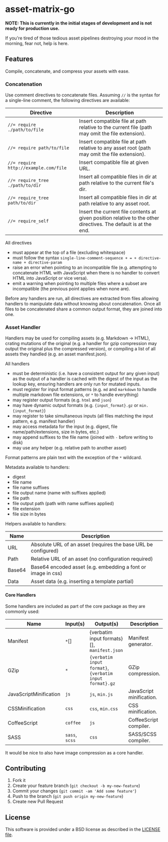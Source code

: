 # asset-matrix-go

**NOTE: This is currently in the initial stages of development and is not ready for production use.**

If you're tired of those tedious asset pipelines destroying your mood in the morning, fear not, help is here.

## Features

Compile, concatenate, and compress your assets with ease.

### Concatenation

Use comment directives to concatenate files. Assuming `//` is the syntax for a single-line comment, the following directives are available:

Directive                             | Description
------------------------------------- | -----------
`//= require ./path/to/file`          | Insert compatible file at path relative to the current file (path may omit the file extension).
`//= require path/to/file`            | Insert compatible file at path relative to any asset root (path may omit the file extension).
`//= require http://example.com/file` | Insert compatible file at given URL.
`//= require_tree ./path/to/dir`      | Insert all compatible files in dir at path relative to the current file's dir.
`//= require_tree path/to/dir`        | Insert all compatible files in dir at path relative to any asset root.
`//= require_self`                    | Insert the current file contents at given position relative to the other directives. The default is at the end.

All directives

- must appear at the top of a file (excluding whitespace)
- must follow the syntax `single-line-comment-sequence + = + directive-name + directive-param`
- raise an error when pointing to an incompatible file (e.g. attempting to concatenate HTML with JavaScript when there is no handler to convert HTML into JavaScript or vice versa).
- emit a warning when pointing to multiple files where a subset are incompatible (the previous point applies when none are).

Before any handlers are run, all directives are extracted from files allowing handlers to manipulate data without knowing about concatenation. Once all files to be concatenated share a common output format, they are joined into one.

### Asset Handler

Handlers may be used for compiling assets (e.g. Markdown -> HTML), crating mutations of the original (e.g. a handler for gzip compression may output the original plus the compressed version), or compiling a list of all assets they handled (e.g. an asset manifest.json).

All handlers

- must be deterministic (i.e. have a consistent output for any given input) as the output of a handler is cached with the digest of the input as the lookup key, ensuring handlers are only run for mutated inputs.
- must register for input format patterns (e.g. `md` and `markdown` to handle multiple markdown file extensions, or `*` to handle everything)
- may register output formats (e.g. `html` and `json`)
- may have dynamic output formats (e.g. `{input_format}.gz` or `min.{input_format}`)
- may register to take simultaneous inputs (all files matching the input pattern, e.g. manifest handler)
- may access metadata for the input (e.g. digest, file name/path/extensions, size in bytes, etc.)
- may append suffixes to the file name (joined with `-` before writing to disk)
- may use any helper (e.g. relative path to another asset)

Format patterns are plain text with the exception of the `*` wildcard.

Metadata available to handlers:

- digest
- file name
- file name suffixes
- file output name (name with suffixes applied)
- file path
- file output path (path with name suffixes applied)
- file extension
- file size in bytes

Helpers available to handlers:

Name   | Description
----   | -----------
URL    | Absolute URL of an asset (requires the base URL be configured)
Path   | Relative URL of an asset (no configuration required)
Base64 | Base64 encoded asset (e.g. embedding a font or image in css)
Data   | Asset data (e.g. inserting a template partial)

#### Core Handlers

Some handlers are included as part of the core package as they are commonly used:

Name                   | Input(s)        | Output(s)                                               | Description
---------------------- | --------------- | ------------------------------------------------------- | -----------
Manifest               | `*`[]           | {verbatim input formats}[], `manifest.json`             | Manifest generator.
GZip                   | `*`             | `{verbatim input format}`, `{verbatim input format}.gz` | GZip compression.
JavaScriptMinification | `js`            | `js`, `min.js`                                          | JavaScript minification.
CSSMinification        | `css`           | `css`, `min.css`                                        | CSS minification.
CoffeeScript           | `coffee`        | `js`                                                    | CoffeeScript compiler.
SASS                   | `sass`, `scss`  | `css`                                                   | SASS/SCSS compiler.

It would be nice to also have image compression as a core handler.

## Contributing

1. Fork it
2. Create your feature branch (`git checkout -b my-new-feature`)
3. Commit your changes (`git commit -am 'Add some feature'`)
4. Push to the branch (`git push origin my-new-feature`)
5. Create new Pull Request

## License

This software is provided under a BSD license as described in the [LICENSE file](https://github.com/tent/asset-matrix-go/blob/master/LICENSE).
